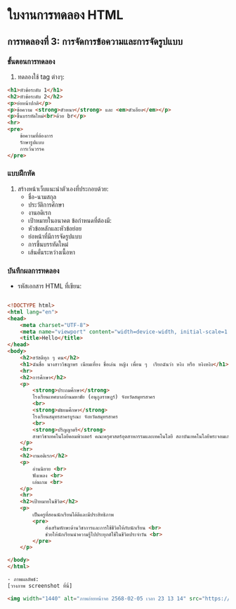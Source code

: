 # ใบงานการทดลอง HTML
 
## การทดลองที่ 3: การจัดการข้อความและการจัดรูปแบบ
### ขั้นตอนการทดลอง
1. ทดลองใช้ tag ต่างๆ:
```html
<h1>หัวข้อระดับ 1</h1>
<h2>หัวข้อระดับ 2</h2>
<p>ย่อหน้าปกติ</p>
<p>ข้อความ <strong>ตัวหนา</strong> และ <em>ตัวเอียง</em></p>
<p>ขึ้นบรรทัดใหม่<br>ด้วย br</p>
<hr>
<pre>
    ข้อความที่ต้องการ
    รักษารูปแบบ
    การเว้นวรรค
</pre>
```

### แบบฝึกหัด
1. สร้างหน้าเว็บแนะนำตัวเองที่ประกอบด้วย:
   - ชื่อ-นามสกุล
   - ประวัติการศึกษา
   - งานอดิเรก
   - เป้าหมายในอนาคต
 ข้อกำหนดที่ต้องมี:
   - หัวข้อหลักและหัวข้อย่อย
   - ย่อหน้าที่มีการจัดรูปแบบ
   - การขึ้นบรรทัดใหม่
   - เส้นคั่นระหว่างเนื้อหา
### บันทึกผลการทดลอง
- รหัสเอกสาร HTML ที่เขียน:
```html

<!DOCTYPE html>
<html lang="en">
<head>
    <meta charset="UTF-8">
    <meta name="viewport" content="width=device-width, initial-scale=1.0">
    <title>Hello</title>
</head>
<body>
    <h2>สวัสดีทุก ๆ คน</h2>
    <h1>ฉันชื่อ นางสาววิชญาพร เนียมเที่ยง ชื่อเล่น หญิง เพื่อน ๆ  เรียกฉันว่า หงิง หรือ หงิงหงิง</h1>
    <hr>
    <h2>การศึกษา</h2>
    <p>
        <strong>ประถมศึกษา</strong> 
        โรงเรียนเทศบาลบ้านมหาชัย (อนุกูลราษฎร์) จังหวัดสมุทรสาคร
        <br>
        <strong>มัธยมศึกษา</strong> 
        โรงเรียนสมุทรสาครบูรณะ จังหวัดสมุทรสาคร
        <br>
        <strong>ปริญญาตรี</strong> 
        สาขาวิชาเทคโนโลยีคอมพิวเตอร์ คณะครุศาสตร์อุตสาหกรรมและเทคโนโลยี สถาบันเทคโนโลยีพระจอมเกล้าเจ้าคุณทหารลาดกระบัง กรุงเทพมหานคร
    </p>
    <hr>
    <h2>งานอดิเรก</h2>
    <p>
        อ่านนิยาย <br>
        ฟังเพลง <br>
        เล่นเกม <br>        
    </p>
    <hr>
    <h2>เป้าหมายในชีวิต</h2>
    <p>
        เป็นครูที่สอนนักเรียนได้ดีและมีประสิทธิภาพ
        <pre>
            ส่งเสริมทักษะด้านวิชาการและการใช้ชีวิตให้กับนักเรียน <br>
            ช่วยให้นักเรียนนำความรู้ไปประยุกต์ใช้ในชีวิตประจำวัน <br>
        </pre>
    </p>

</body>
</html>

- ภาพผลลัพธ์:
[วางภาพ screenshot ที่นี่]

<img width="1440" alt="ภาพถ่ายหน้าจอ 2568-02-05 เวลา 23 13 14" src="https://github.com/user-attachments/assets/64176738-9627-4286-8bd7-e6e821c1d77f" />



